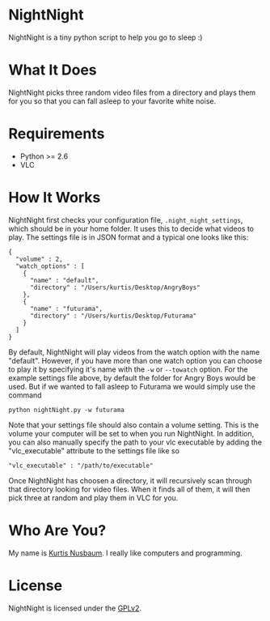 NightNight
==========

NightNight is a tiny python script to help you go to sleep :)

What It Does
============
NightNight picks three random video files from a directory and plays them for you
so that you can fall asleep to your favorite white noise.

Requirements
============
 - Python >= 2.6
 - VLC

How It Works
============
NightNight first checks your configuration file, `.night_night_settings`, which should be in your
home folder. It uses this to decide what videos to play. The settings file is in JSON format and 
a typical one looks like this:

    {
      "volume" : 2,
      "watch_options" : [
        {
          "name" : "default",
          "directory" : "/Users/kurtis/Desktop/AngryBoys"
        },
        {
          "name" : "futurama",
          "directory" : "/Users/kurtis/Desktop/Futurama"
        }
      ]
    }

By default, NightNight will play videos from the watch option with the name "default". However, if
you have more than one watch option you can choose to play it by specifying it's name with the `-w` 
or `--towatch` option. For the example settings file above, by default the folder for Angry Boys
would be used. But if we wanted to fall asleep to Futurama we would simply use the command

    python nightNight.py -w futurama

Note that your settings file should also contain a volume setting. This is the volume your computer
will be set to when you run NightNight. In addition, you can also manually
specify the path to your vlc executable by adding the "vlc_executable" attribute
to the settings file like so

    "vlc_executable" : "/path/to/executable"

Once NightNight has choosen a directory, it will recursively scan through that directory looking
for video files. When it finds all of them, it will then pick three at random and play them in 
VLC for you.

Who Are You?
============

My name is [Kurtis Nusbaum][kln].
I really like computers and programming.

License
=======
NightNight is licensed under the [GPLv2][gpl].

[kln]:https://github.com/klnusbaum/
[gpl]:https://github.com/klnusbaum/NightNight/blob/master/LICENSE
